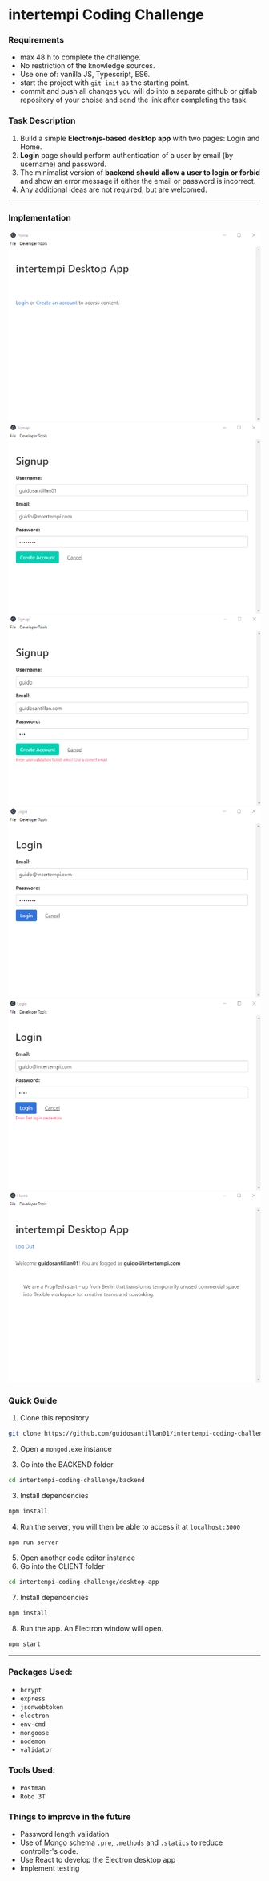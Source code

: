 # intertempi Coding Challenge

### Requirements

- max 48 h to complete the challenge.
- No restriction of the knowledge sources.
- Use one of: vanilla JS, Typescript, ES6.
- start the project with `git init` as the starting point.
- commit and push all changes you will do into a separate github or gitlab repository of your choise and send the link after completing the task.

### Task Description

1. Build a simple **Electronjs-based desktop app** with two pages: Login and Home.
2. **Login** page should perform authentication of a user by email (by username) and password.
3. The minimalist version of **backend should allow a user to login or forbid** and show an error message if either the email or password is incorrect.
4. Any additional ideas are not required, but are welcomed.

---

### Implementation

![](./docs/index.png)
![](./docs/signup.png)
![](./docs/signup_failed.png)
![](./docs/login.png)
![](./docs/login_failed.png)
![](./docs/home.png)

### Quick Guide

1. Clone this repository

```sh
git clone https://github.com/guidosantillan01/intertempi-coding-challenge
```

2. Open a `mongod.exe` instance

3. Go into the BACKEND folder

```sh
cd intertempi-coding-challenge/backend
```

3. Install dependencies

```sh
npm install
```

4. Run the server, you will then be able to access it at `localhost:3000`

```sh
npm run server
```

5. Open another code editor instance
6. Go into the CLIENT folder

```sh
cd intertempi-coding-challenge/desktop-app
```

7. Install dependencies

```sh
npm install
```

8. Run the app. An Electron window will open.

```sh
npm start
```

---

### Packages Used:

- `bcrypt`
- `express`
- `jsonwebtoken`
- `electron`
- `env-cmd`
- `mongoose`
- `nodemon`
- `validator`

### Tools Used:

- `Postman`
- `Robo 3T`

### Things to improve in the future

- Password length validation
- Use of Mongo schema `.pre`, `.methods` and `.statics` to reduce controller's code.
- Use React to develop the Electron desktop app
- Implement testing
